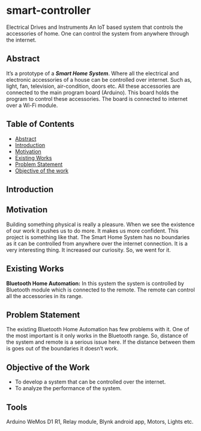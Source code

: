 # smart-controller
Electrical Drives and Instruments 
An IoT based system that controls the accessories of home. One can control the system from anywhere through the internet. 
## Abstract  
It’s a prototype of a ***Smart Home System***. Where all the electrical and electronic accessories of a house can be controlled over internet. Such as, light, fan, television, air-condition, doors etc. All these accessories are connected to the main program board (Arduino). This board holds the program to control these accessories. The board is connected to internet over a Wi-Fi module.  
## Table of Contents  
- [Abstract](#abstract)  
- [Introduction](#introduction)
- [Motivation](#motivation)
- [Existing Works](#existing-works)
- [Problem Statement](#problem-statement)
- [Objective of the work](#objective-of-the-work)
## Introduction  
## Motivation  
Building something physical is really a pleasure. When we see the existence of our work it pushes us to do more. It makes us more confident. This project is something like that. The Smart Home System has no boundaries as it can be controlled from anywhere over the internet connection. It is a very interesting thing. It increased our curiosity. So, we went for it.  
## Existing Works  
**Bluetooth Home Automation:** In this system the system is controlled by Bluetooth module which is connected to the remote. The remote can control all the accessories 
in its range.
## Problem Statement
The existing Bluetooth Home Automation has few problems with it. One of the most important is it only works in the Bluetooth range. So, distance of the system and remote is a serious issue here. If the distance between them is goes out of the boundaries it doesn’t work.  
## Objective of the Work  
- To develop a system that can be controlled over the internet.  
- To analyze the performance of the system.  
## Tools
Arduino WeMos D1 R1, Relay module, Blynk android app, Motors, Lights etc.  
